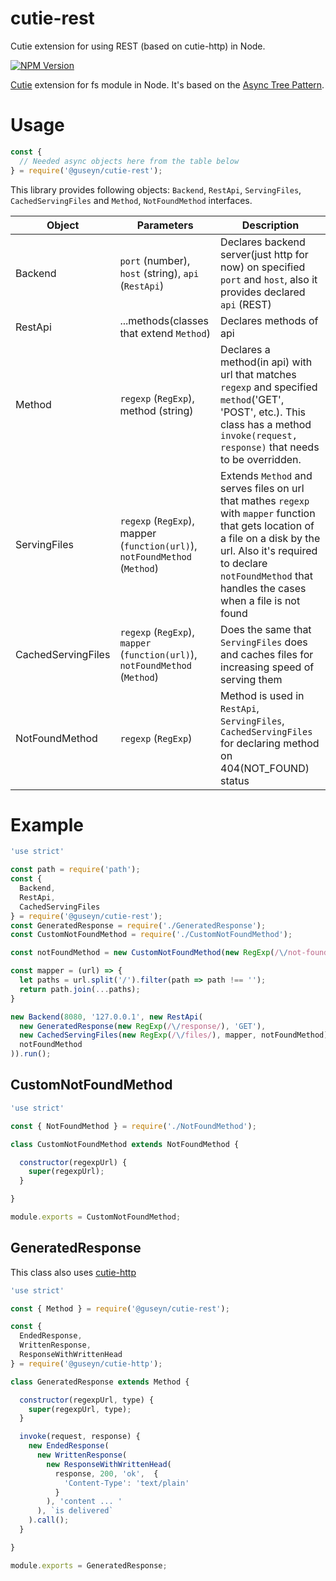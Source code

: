 # cutie-rest
Cutie extension for using REST (based on cutie-http) in Node.

[![NPM Version][npm-image]][npm-url]

[Cutie](https://github.com/Guseyn/cutie) extension for fs module in Node. It's based on the [Async Tree Pattern](https://github.com/Guseyn/async-tree-patern/blob/master/Async_Tree_Patern.pdf).

# Usage

```js
const {
  // Needed async objects here from the table below
} = require('@guseyn/cutie-rest');
```

This library provides following objects: `Backend`, `RestApi`, `ServingFiles`, `CachedServingFiles` and `Method`, `NotFoundMethod` interfaces.

| Object | Parameters | Description |
| ------ | -----------| ----------- |
| Backend | `port` (number), `host` (string), `api` (`RestApi`)| Declares backend server(just http for now) on specified `port` and `host`, also it provides declared `api` (REST)|
| RestApi | ...methods(classes that extend `Method`) | Declares methods of api |
| Method | `regexp` (`RegExp`), method (string) | Declares a method(in api) with url that matches `regexp` and specified `method`('GET', 'POST', etc.). This class has a method `invoke(request, response)` that needs to be overridden.|
| ServingFiles | `regexp` (`RegExp`), mapper (`function(url)`), `notFoundMethod` (`Method`) | Extends `Method` and serves files on url that mathes `regexp` with `mapper` function that gets location of a file on a disk by the url. Also it's required to declare `notFoundMethod` that handles the cases when a file is not found |
| CachedServingFiles | `regexp` (`RegExp`), `mapper` (`function(url)`), `notFoundMethod` (`Method`) | Does the same that `ServingFiles` does and caches files for increasing speed of serving them |
| NotFoundMethod | `regexp` (`RegExp`) | Method is used in `RestApi`, `ServingFiles`, `CachedServingFiles` for declaring method on 404(NOT_FOUND) status |

# Example

```js
'use strict'

const path = require('path');
const {
  Backend,
  RestApi,
  CachedServingFiles
} = require('@guseyn/cutie-rest');
const GeneratedResponse = require('./GeneratedResponse');
const CustomNotFoundMethod = require('./CustomNotFoundMethod');

const notFoundMethod = new CustomNotFoundMethod(new RegExp(/\/not-found/));

const mapper = (url) => {
  let paths = url.split('/').filter(path => path !== '');
  return path.join(...paths);
}

new Backend(8080, '127.0.0.1', new RestApi(
  new GeneratedResponse(new RegExp(/\/response/), 'GET'),
  new CachedServingFiles(new RegExp(/\/files/), mapper, notFoundMethod),
  notFoundMethod
)).run();

```
## CustomNotFoundMethod

```js
'use strict'

const { NotFoundMethod } = require('./NotFoundMethod');

class CustomNotFoundMethod extends NotFoundMethod {

  constructor(regexpUrl) {
    super(regexpUrl);
  }

}

module.exports = CustomNotFoundMethod;
```

## GeneratedResponse

This class also uses [cutie-http](https://github.com/Guseyn/cutie-http)

```js
'use strict'

const { Method } = require('@guseyn/cutie-rest');

const {
  EndedResponse,
  WrittenResponse,
  ResponseWithWrittenHead
} = require('@guseyn/cutie-http');

class GeneratedResponse extends Method {

  constructor(regexpUrl, type) {
    super(regexpUrl, type);
  }

  invoke(request, response) {
    new EndedResponse(
      new WrittenResponse(
        new ResponseWithWrittenHead(
          response, 200, 'ok',  {
            'Content-Type': 'text/plain' 
          }
        ), 'content ... '
      ), `is delivered`
    ).call();
  }

}

module.exports = GeneratedResponse;
```


[npm-image]: https://img.shields.io/npm/v/@guseyn/cutie-rest.svg
[npm-url]: https://npmjs.org/package/@guseyn/cutie-rest
